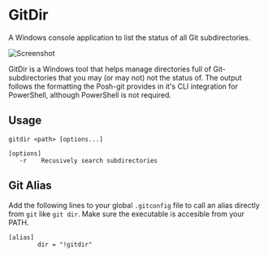 GitDir
======

A Windows console application to list the status of all Git subdirectories.

![Screenshot](http://i.imgur.com/tgaaKJI.png)


GitDir is a Windows tool that helps manage directories full of Git-subdirectories that you may (or may not) not the status of. The output follows the formatting the Posh-git provides in it's CLI integration for PowerShell, although PowerShell is not required.

Usage
------
```
gitdir <path> [options...]

[options]
   -r    Recusively search subdirectories
```


Git Alias
------
Add the following lines to your global `.gitconfig` file to call an alias directly from `git` like `git dir`. Make sure the executable is accesible from your PATH.

```
[alias]
        dir = "!gitdir"
```
